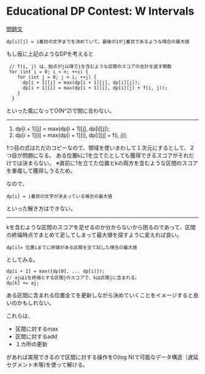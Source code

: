 # Educational DP Contest: W Intervals

[問題文](https://atcoder.jp/contests/dp/tasks/dp_w)

```
dp[i][j] = i番目の文字までを決めていて、最後の1がj番目であるような場合の最大値
```
もし仮に上記のようなDPを考えると

```
 // f(i, j) は、始点がj以降でiを含むような区間のスコアの合計を返す関数
 for (int i = 0; i < n; ++i) {
    for (int j = 0; j < i; ++j) {
      dp[i + 1][j] = max(dp[i + 1][j], dp[i][j]);
      dp[i + 1][i] = max(dp[i + 1][i], dp[i][j] + f(i, j));
    }
  }
```
といった風になってO(N^2)で間に合わない。

---

1. dp[i + 1][j] = max(dp[i + 1][j], dp[i][j]);
2. dp[i + 1][i] = max(dp[i + 1][i], dp[i][j] + f(i, j));

1つ目の式はただのコピーなので、領域を使いまわして１次元にするとして、２つ目が問題になる。
ある位置kに1を立てたとしても獲得できるスコアがそれだけでは決まらない。
※直前に1を立てた位置とkの両方を含むような区間のスコアを重複して獲得しうるため。

なので、
```
dp[i] = i番目の文字が決まっている場合の最大値
```
といった解き方はできない。

---

kを含むような区間のスコアを足せるのか分からないから困るのであって、区間の終端時点でまとめて足してしまって最大値を探すように変えれば良い。

```
dp[i]= 位置iまでに終端がある区間を全て試した場合の最大値
```
としてみる。

```
dp[i + 1] = max({dp[0], ... dp[i]});
// ajはiを終端とする区間jのスコアで、kは区間jに含まれる。
dp[k] += aj;
```
ある区間に含まれる位置全てを更新しながら決めていくことをイメージすると良いのかもしれない。

これらは、
+ 区間に対するmax
+ 区間に対するadd
+ １カ所の更新

があれば実現できるので区間に対する操作をO(log N)で可能なデータ構造（遅延セグメント木等)を使って解ける。

